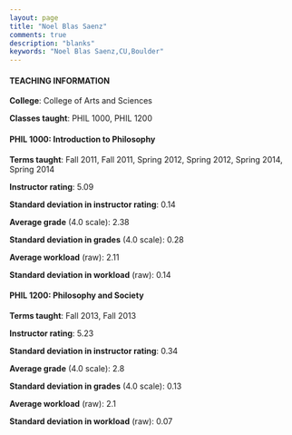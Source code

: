 ```yaml
---
layout: page
title: "Noel Blas Saenz" 
comments: true
description: "blanks"
keywords: "Noel Blas Saenz,CU,Boulder"
---
```

<head>
<script src="https://ajax.googleapis.com/ajax/libs/jquery/2.1.3/jquery.min.js"></script>
<script src="https://dl.dropboxusercontent.com/s/pc42nxpaw1ea4o9/highcharts.js?dl=0"></script>
<!-- <script src="../assets/js/highcharts.js"></script> -->
<style type="text/css">@font-face {
	font-family: "Bebas Neue";
	src: url(https://www.filehosting.org/file/details/544349/BebasNeue Regular.otf) format("opentype");
	}
	h1.Bebas { 
		font-family: "Bebas Neue", Verdana, Tahoma;
	}
</style>
</head>
	   
#### TEACHING INFORMATION

**College**: College of Arts and Sciences

**Classes taught**: PHIL 1000, PHIL 1200

#### PHIL 1000: Introduction to Philosophy

**Terms taught**: Fall 2011, Fall 2011, Spring 2012, Spring 2012, Spring 2014, Spring 2014

**Instructor rating**: 5.09

**Standard deviation in instructor rating**: 0.14

**Average grade** (4.0 scale): 2.38

**Standard deviation in grades** (4.0 scale): 0.28

**Average workload** (raw): 2.11

**Standard deviation in workload** (raw): 0.14

#### PHIL 1200: Philosophy and Society

**Terms taught**: Fall 2013, Fall 2013

**Instructor rating**: 5.23

**Standard deviation in instructor rating**: 0.34

**Average grade** (4.0 scale): 2.8

**Standard deviation in grades** (4.0 scale): 0.13

**Average workload** (raw): 2.1

**Standard deviation in workload** (raw): 0.07

